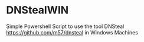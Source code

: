 # DNStealWIN
Simple Powershell Script to use the tool DNSteal https://github.com/m57/dnsteal in Windows Machines
